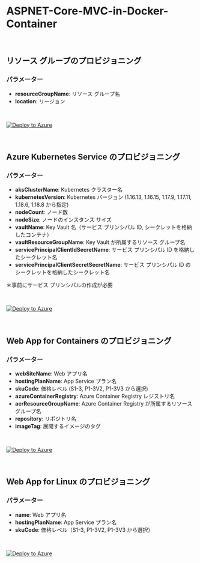 # ASPNET-Core-MVC-in-Docker-Container

<br />

## リソース グループのプロビジョニング

### パラメーター
- **resourceGroupName**: リソース グループ名
- **location**: リージョン

<br />

[![Deploy to Azure](https://aka.ms/deploytoazurebutton)](https://portal.azure.com/#create/Microsoft.Template/uri/https%3A%2F%2Fraw.githubusercontent.com%2Fhiroyay-ms%2FASPNET-Core-MVC-in-Docker-Container%2Fmain%2Farm%2Ftemplates%2Fdeploy-resource-group.json)

<br />

## Azure Kubernetes Service のプロビジョニング

### パラメーター
- **aksClusterName**: Kubernetes クラスター名
- **kubernetesVersion**: Kubernetes バージョン (1.16.13, 1.16.15, 1.17.9, 1.17.11, 1.18.6, 1.18.8 から指定)
- **nodeCount**: ノード数
- **nodeSize**: ノードのインスタンス サイズ
- **vaultName**: Key Vault 名（サービス プリンシパル ID, シークレットを格納したコンテナ）
- **vaultResourceGroupName**: Key Vault が所属するリソース グループ名
- **servicePrincipalClientIdSecretName**: サービス プリンシパル ID を格納したシークレット名
- **servicePrincipalClientSecretSecretName**: サービス プリンシパル ID のシークレットを格納したシークレット名

＊事前にサービス プリンシパルの作成が必要

<br />

[![Deploy to Azure](https://aka.ms/deploytoazurebutton)](https://portal.azure.com/#create/Microsoft.Template/uri/https%3A%2F%2Fraw.githubusercontent.com%2Fhiroyay-ms%2FASPNET-Core-MVC-in-Docker-Container%2Fmain%2Farm%2Ftemplates%2Fdeply-aks-cluster.json)

<br />

## Web App for Containers のプロビジョニング

### パラメーター
- **webSiteName**: Web アプリ名
- **hostingPlanName**: App Service プラン名
- **skuCode**: 価格レベル (S1-3, P1-3V2, P1-3V3 から選択)
- **azureContainerRegistry**: Azure Container Registry レジストリ名
- **acrResourceGroupName**: Azure Container Registry が所属するリソース グループ名
- **repository**: リポジトリ名
- **imageTag**: 展開するイメージのタグ

<br />

[![Deploy to Azure](https://aka.ms/deploytoazurebutton)](https://portal.azure.com/#create/Microsoft.Template/uri/https%3A%2F%2Fraw.githubusercontent.com%2Fhiroyay-ms%2FASPNET-Core-MVC-in-Docker-Container%2Fmain%2Farm%2Ftemplates%2Fdeploy-webapps-for-container.json)

<br />

## Web App for Linux のプロビジョニング

### パラメーター
- **name**: Web アプリ名
- **hostingPlanName**: App Service プラン名
- **skuCode**: 価格レベル（S1-3, P1-3V2, P1-3V3 から選択）

<br />

[![Deploy to Azure](https://aka.ms/deploytoazurebutton)](https://portal.azure.com/#create/Microsoft.Template/uri/https%3A%2F%2Fraw.githubusercontent.com%2Fhiroyay-ms%2FASPNET-Core-MVC-in-Docker-Container%2Fmain%2Farm%2Ftemplates%2Fdeploy-webapps-for-linux.json)

<br />